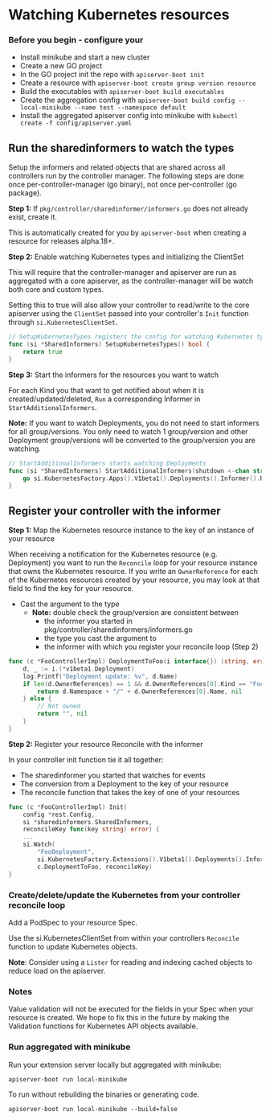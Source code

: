 # Watching Kubernetes resources

### Before you begin - configure your 

- Install minikube and start a new cluster
- Create a new GO project
- In the GO project init the repo with `apiserver-boot init`
- Create a resource with `apiserver-boot create group version resource`
- Build the executables with `apiserver-boot build executables`
- Create the aggregation config with `apiserver-boot build config --local-minikube --name test --namespace default`
- Install the aggregated apiserver config into minikube with `kubectl create -f config/apiserver.yaml`

## Run the sharedinformers to watch the types

Setup the informers and related objects that are shared across all controllers
run by the controller manager.  The following steps are done once per-controller-manager
(go binary), not once per-controller (go package).

**Step 1:** If `pkg/controller/sharedinformer/informers.go` does not already exist, create it.

This is automatically created for you by `apiserver-boot` when creating a resource for
releases alpha.18+.

**Step 2:** Enable watching Kubernetes types and initializing the ClientSet

This will require that the controller-manager and apiserver are run as aggregated
with a core apiserver, as the controller-manager will be watch both core and custom
types.

Setting this to true will also allow your controller to read/write to the core apiserver using the
`ClientSet` passed into your controller's `Init` function through `si.KubernetesClientSet`.

```go
// SetupKubernetesTypes registers the config for watching Kubernetes types
func (si *SharedInformers) SetupKubernetesTypes() bool {
	return true
}
```

**Step 3:** Start the informers for the resources you want to watch

For each Kind you that want to get notified about when it is created/updated/deleted,
`Run` a corresponding Informer in `StartAdditionalInformers`.

**Note:** If you want to watch Deployments, you do not need to start informers for all
group/versions.  You only need to watch 1 group/version and other Deployment group/versions
will be converted to the group/version you are watching.

```go
// StartAdditionalInformers starts watching Deployments
func (si *SharedInformers) StartAdditionalInformers(shutdown <-chan struct{}) {
	go si.KubernetesFactory.Apps().V1beta1().Deployments().Informer().Run(shutdown)
}
```

## Register your controller with the informer

**Step 1:** Map the Kubernetes resource instance to the key of an instance of your resource

When receiving a notification for the Kubernetes resource (e.g. Deployment) you want
to run the `Reconcile` loop for your resource instance that owns the Kubernetes resource.
If you write an `OwnerReference` for each of the Kubernetes resources created by your resource,
you may look at that field to find the key for your resource.

- Cast the argument to the type
  - **Note:** double check the group/version are consistent between
    - the informer you started in pkg/controller/sharedinformers/informers.go
    - the type you cast the argument to
    - the informer with which you register your reconcile loop (Step 2)

```go
func (c *FooControllerImpl) DeploymentToFoo(i interface{}) (string, error) {
	d, _ := i.(*v1beta1.Deployment)
	log.Printf("Deployment update: %v", d.Name)
	if len(d.OwnerReferences) == 1 && d.OwnerReferences[0].Kind == "Foo" {
		return d.Namespace + "/" + d.OwnerReferences[0].Name, nil
	} else {
		// Not owned
		return "", nil
	}
}
```

**Step 2:** Register your resource Reconcile with the informer

In your controller init function tie it all together:
- The sharedinformer you started that watches for events
- The conversion from a Deployment to the key of your resource
- The reconcile function that takes the key of one of your resources

```go
func (c *FooControllerImpl) Init(
	config *rest.Config,
	si *sharedinformers.SharedInformers,
	reconcileKey func(key string) error) {
    ...
	si.Watch(
	    "FooDeployment",
	    si.KubernetesFactory.Extensions().V1beta1().Deployments().Informer(),
	    c.DeploymentToFoo, reconcileKey)
}
```

### Create/delete/update the Kubernetes from your controller reconcile loop

Add a PodSpec to your resource Spec.

Use the si.KubernetesClientSet from within your controllers `Reconcile` function
to update Kubernetes objects.

**Note**: Consider using a `Lister` for reading and indexing cached objects to reduce load
on the apiserver.

### Notes

Value validation will not be executed for the fields in your Spec when your resource
is created.  We hope to fix this in the future by making the Validation functions for
Kubernetes API objects available.

### Run aggregated with minikube

Run your extension server locally but aggregated with minikube:

`apiserver-boot run local-minikube`

To run without rebuilding the binaries or generating code.

`apiserver-boot run local-minikube --build=false`